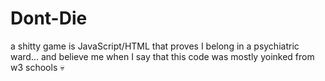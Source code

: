 # Dont-Die
a shitty game is JavaScript/HTML that proves I belong in a psychiatric ward... and believe me when I say that this code was mostly yoinked from w3 schools 💀
